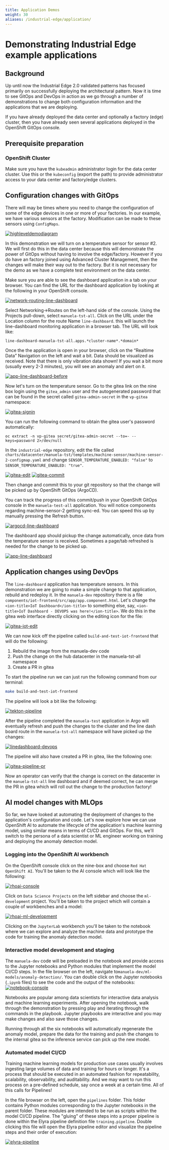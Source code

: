 ```yaml
---
title: Application Demos
weight: 30
aliases: /industrial-edge/application/
---
```


# Demonstrating Industrial Edge example applications

## Background

Up until now the Industrial Edge 2.0 validated patterns has focused primarily
on successfully deploying the architectural pattern. Now it is time to see
GitOps and DevOps in action as we go through a number of demonstrations to
change both configuration information and the applications that we are
deploying.

If you have already deployed the data center and optionally a factory (edge)
cluster, then you have already seen several applications deployed in the
OpenShift GitOps console.

## Prerequisite preparation

### OpenShift Cluster

Make sure you have the `kubeadmin` administrator login for the data center
cluster. Use this or the `kubeconfig` (export the path) to provide
administrator access to your data center and factory/edge clusters.

## Configuration changes with GitOps

There will may be times where you need to change the configuration of some of
the edge devices in one or more of your factories. In our example, we have
various sensors at the factory. Modification can be made to these sensors using
`ConfigMaps`.

[![highleveldemodiagram](/images/industrial-edge/highleveldemodiagram-v2.png)](/images/industrial-edge/highleveldemodiagram-v2.png)

In this demonstration we will turn on a temperature sensor for sensor #2. We
will first do this in the data center because this will demonstrate the power
of GitOps without having to involve the edge/factory.  However if you do have
an factory joined using Advanced Cluster Management, then the changes will make
their way out to the factory. But it is not necessary for the demo as we have a
complete test environment on the data center.

Make sure you are able to see the dashboard application in a tab on your
browser. You can find the URL for the dashboard application by looking at the
following in your OpenShift console.

[![network-routing-line-dashboard](/images/industrial-edge/network-routing-line-dashboard.png)](/images/industrial-edge/network-routing-line-dashboard.png)

Select Networking->Routes on the left-hand side of the console. Using the
Projects pull-down, select `manuela-tst-all`. Click on the URL under the
Location column for the route Name `line-dashboard`. this will launch the
line-dashboard monitoring application in a browser tab. The URL will look like:

`line-dashboard-manuela-tst-all.apps.*cluster-name*.*domain*`

Once the the application is open in your browser, click on the “Realtime Data”
Navigation on the left and wait a bit. Data should be visualized as received.
Note that there is only vibration data shown! If you wait a bit more (usually
every 2-3 minutes), you will see an anomaly and alert on it.

[![app-line-dashboard-before](/images/industrial-edge/app-line-dashboard-before.png)](/images/industrial-edge/app-line-dashboard-before.png)

Now let's turn on the temperature sensor. Go to the gitea link on the nine box login using the
`gitea_admin` user and the autogenerated password that can be found in the secret called
`gitea-admin-secret` in the `vp-gitea` namespace:

[![gitea-signin](/images/industrial-edge/gitea-signin.png)](/images/industrial-edge/gitea-signin.png)

You can run the following command to obtain the gitea user's password automatically:

```
oc extract -n vp-gitea secret/gitea-admin-secret --to=- --keys=password 2>/dev/null
```

In the `industrial-edge` repository, edit the file called
`charts/datacenter/manuela-tst/templates/machine-sensor/machine-sensor-2-configmap.yaml`
and change `SENSOR_TEMPERATURE_ENABLED: "false"` to `SENSOR_TEMPERATURE_ENABLED: "true"`.

[![gitea-edit](/images/industrial-edge/gitea-edit.png)](/images/industrial-edge/gitea-edit.png)
[![gitea-commit](/images/industrial-edge/gitea-commit.png)](/images/industrial-edge/gitea-commit.png)

Then change and commit this to your git repository so that the change will be
picked up by OpenShift GitOps (ArgoCD).

You can track the progress of this commit/push in your OpenShift GitOps console
in the `manuela-test-all` application. You will notice components regarding
machine-sensor-2 getting sync-ed. You can speed this up by manually pressing
the Refresh button.

[![argocd-line-dashboard](/images/industrial-edge/argocd-line-dashboard.png)](/images/industrial-edge/argocd-line-dashboard.png)

The dashboard app should pickup the change automatically, once data from the temperature sensor is received.
Sometimes a page/tab refreshed is needed for the change to be picked up.

[![app-line-dashboard](/images/industrial-edge/argocd-machine-sensor2.png)](/images/industrial-edge/argocd-machine-sensor2.png)

## Application changes using DevOps

The `line-dashboard` application has temperature sensors. In this demonstration
we are going to make a simple change to that application, rebuild and redeploy
it. In the `manuela-dev` repository there is a file
`components/iot-frontend/src/app/app.component.html`. Let's change the
`<ion-title>IoT Dashboard</ion-title>` to something else, say,
`<ion-title>IoT Dashboard - DEVOPS was here!</ion-title>`. We do this in the
gitea web interface directly clicking on the editing icon for the file:

[![gitea-iot-edit](/images/industrial-edge/gitea-iot-edit.png)](/images/industrial-edge/gitea-iot-edit.png)

We can now kick off the pipeline called `build-and-test-iot-frontend` that will do the following:
1. Rebuild the image from the manuela-dev code
2. Push the change on the hub datacenter in the manuela-tst-all namespace
3. Create a PR in gitea

To start the pipeline run we can just run the following command from our terminal:
```sh
make build-and-test-iot-frontend
```

The pipeline will look a bit like the following:

[![tekton-pipeline](/images/industrial-edge/pipeline-iot-frontend.png)](/images/industrial-edge/pipeline-iot-frontend.png)

After the pipeline completed the `manuela-test` application in Argo will eventually refresh and push the
changes to the cluster and the line dash board route in the `manuela-tst-all` namespace will have picked up
the changes:

[![linedashboard-devops](/images/industrial-edge/line-dashboard-devops.png)](/images/industrial-edge/line-dashboard-devops.png)

The pipeline will also have created a PR in gitea, like the following one:

[![gitea-pipeline-pr](/images/industrial-edge/gitea-pipeline-pr.png)](/images/industrial-edge/gitea-pipeline-pr.png)

Now an operator can verify that the change is correct on the datacenter in the
`manuela-tst-all` line dashboard and if deemed correct, he can merge the PR in
gitea which will roll out the change to the production factory!

## AI model changes with MLOps

So far, we have looked at automating the deployment of changes to the application's configuration and code. Let's now explore how we can use OpenShift AI to automate the lifecycle of the application's machine learning model, using similar means in terms of CI/CD and GitOps. For this, we'll switch to the persona of a data scientist or ML engineer working on training and deploying the anomaly detection model.

### Logging into the OpenShift AI workbench

On the OpenShift console click on the nine-box and choose `Red Hat OpenShift AI`. You'll be taken
to the AI console which will look like the following:

[![rhoai-console](/images/industrial-edge/rhoai-console-home.png)](/images/industrial-edge/rhoai-console-home.png)

Click on `Data Science Projects` on the left sidebar and choose the `ml-development` project. You'll
be taken to the project which will contain a couple of workbenches and a model:

[![rhoai-ml-development](/images/industrial-edge/rhoai-ml-development.png)](/images/industrial-edge/rhoai-ml-development.png)

Clicking on the `JupyterLab` workbench you'll be taken to the notebook where we can explore and analyze the machine data and prototype the code for training the anomaly detection model.

### Interactive model development and staging

The `manuela-dev` code will be preloaded in the notebook and provide access to the Jupyter notebooks and Python modules that implement the model CI/CD steps. In the file browser on the left, navigate to`manuela-dev/ml-models/anomaly-detection/`. You can double click on the Jupyter notebooks (`.ipynb` files) to see the code and the output of the notebooks:
[![notebook-console](/images/industrial-edge/notebook-console.png)](/images/industrial-edge/notebook-console.png)

Notebooks are popular among data scientists for interactive data analysis and machine learning experiments. After opening the notebook, walk through the demonstration by
pressing play and iterating through the commands in the playbook. Jupyter
playbooks are interactive and you may make changes and also save those changes.

Running through all the six notebooks will automatically regenerate the anomaly
model, prepare the data for the training and push the changes to the internal
gitea so the inference service can pick up the new model.

### Automated model CI/CD

Training machine learning models for production use cases usually involves ingesting large volumes of data and training for hours or longer. It's a process that should be executed in an automated fashion for repeatability, scalability, observability, and auditability. And we may want to run this process on a pre-defined schedule, say once a week at a certain time. All of this calls for Pipelines!

In the file browser on the left, open the `pipelines` folder. This folder contains Python modules corresponding to the Jupyter notebooks in the parent folder. These modules are intended to be run as scripts within the model CI/CD pipeline. The "gluing" of these steps into a proper pipeline is done within the Elyra pipeline definition file `training.pipeline`. Double clicking this file will open the Elyra pipeline editor and visualize the pipeline steps and their order of execution:

[![elyra-pipeline](/images/industrial-edge/elyra-pipeline.png)](/images/industrial-edge/elyra-pipeline.png)

